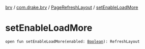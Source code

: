 [brv](../../index.md) / [com.drake.brv](../index.md) / [PageRefreshLayout](index.md) / [setEnableLoadMore](./set-enable-load-more.md)

# setEnableLoadMore

`open fun setEnableLoadMore(enabled: `[`Boolean`](https://kotlinlang.org/api/latest/jvm/stdlib/kotlin/-boolean/index.html)`): RefreshLayout`